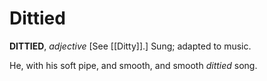 # Dittied

**DITTIED**, _adjective_ \[See [[Ditty]].\] Sung; adapted to music.

He, with his soft pipe, and smooth, and smooth _dittied_ song.